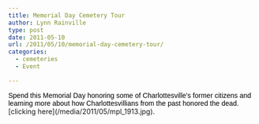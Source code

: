 ```yaml
---
title: Memorial Day Cemetery Tour
author: Lynn Rainville
type: post
date: 2011-05-10
url: /2011/05/10/memorial-day-cemetery-tour/
categories:
  - cemeteries
  - Event

---
```

<!--[endif]-->

<!--StartFragment-->

<p >
  <span ><span style="font-family: Arial; color: black;">Spend this Memorial Day honoring some of Charlottesville's former citizens and learning more about how Charlottesvillians from the past honored the dead. </span></span>[clicking here](/media/2011/05/mpl_1913.jpg).</span></span>
</p>

<!--EndFragment-->

<span ><span ></span></span><span ><span ></span></span>

